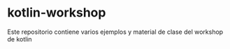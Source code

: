 # kotlin-workshop
Este repositorio contiene varios ejemplos y material de clase del workshop de kotlin

